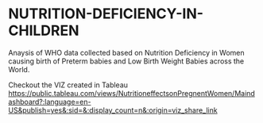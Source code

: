 # NUTRITION-DEFICIENCY-IN-CHILDREN
Anaysis of WHO data collected based on Nutrition Deficiency in Women causing birth of Preterm babies and Low Birth Weight Babies across the World.

Checkout the VIZ created in Tableau 
https://public.tableau.com/views/NutritioneffectsonPregnentWomen/Maindashboard?:language=en-US&publish=yes&:sid=&:display_count=n&:origin=viz_share_link

